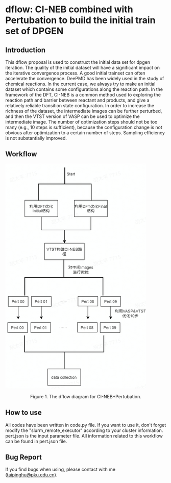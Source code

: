 # dflow: CI-NEB combined with Pertubation to build the initial train set of DPGEN

## Introduction
This dflow proposal is used to construct the initial data set for dpgen iteration. The quality of the initial dataset will have a significant impact on the iterative convergence process. A good initial trainset can often accelerate the convergence. DeePMD has been widely used in the study of chemical reactions. In the current case, we always try to make an initial dataset which contains some configurations along the reaction path. In the framework of the DFT, CI-NEB is a common method used to exploring the reaction path and barrier between reactant and products, and give a relatively reliable transition state configuration. In order to increase the richness of the dataset, the intermediate images can be further perturbed, and then the VTST version of VASP can be used to optimize the intermediate image. The number of optimization steps should not be too many (e.g., 10 steps is sufficient), because the configuration change is not obvious after optimization to a certain number of steps. Sampling efficiency is not substantially improved.

## Workflow
![alt 文字](./figs/workflow_CINEB_Pertubation.png)
<center> Figure 1. The dflow diagram for CI-NEB+Pertubation.</center>

## How to use
All codes have been written in code.py file. If you want to use it, don't forget modify the "slurm_remote_executor" according to your cluster information. 
pert.json is the input parameter file. All information related to this workflow can be found in pert.json file. 

## Bug Report
If you find bugs when using, please contact with me (taipinghu@pku.edu.cn).


